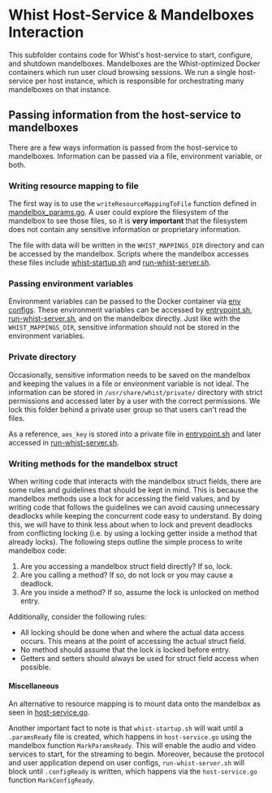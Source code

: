 # Whist Host-Service & Mandelboxes Interaction

This subfolder contains code for Whist's host-service to start, configure, and shutdown mandelboxes. Mandelboxes are the Whist-optimized Docker containers which run user cloud browsing sessions. We run a single host-service per host instance, which is responsible for orchestrating many mandelboxes on that instance.

## Passing information from the host-service to mandelboxes

There are a few ways information is passed from the host-service to mandelboxes. Information can be passed via a file, environment variable, or both.

### Writing resource mapping to file

The first way is to use the `writeResourceMappingToFile` function defined in [mandelbox_params.go](https://github.com/whisthq/whist/blob/dev/host-service/mandelbox/mandelbox_params.go#L73). A user could explore the filesystem of the mandelbox to see those files, so it is **very important** that the filesystem does not contain any sensitive information or proprietary information.

The file with data will be written in the `WHIST_MAPPINGS_DIR` directory and can be accessed by the mandelbox. Scripts where the mandelbox accesses these files include [whist-startup.sh](https://github.com/whisthq/whist/blob/dev/mandelboxes/base/startup/whist-startup.sh) and [run-whist-server.sh](https://github.com/whisthq/whist/blob/dev/mandelboxes/base/main/run-whist-server.sh#L13).

### Passing environment variables

Environment variables can be passed to the Docker container via [env configs](https://github.com/whisthq/whist/blob/dev/host-service/host-service.go#L233). These environment variables can be accessed by [entrypoint.sh](https://github.com/whisthq/whist/blob/dev/mandelboxes/base/startup/entrypoint.sh), [run-whist-server.sh](https://github.com/whisthq/whist/blob/dev/mandelboxes/base/main/run-whist-server.sh#L13), and on the mandelbox directly. Just like with the `WHIST_MAPPINGS_DIR`, sensitive information should not be stored in the environment variables.

### Private directory

Occasionally, sensitive information needs to be saved on the mandelbox and keeping the values in a file or environment variable is not ideal. The information can be stored in `/usr/share/whist/private/` directory with strict permissions and accessed later by a user with the correct permissions. We lock this folder behind a private user group so that users can't read the files.

As a reference, `aes_key` is stored into a private file in [entrypoint.sh](https://github.com/whisthq/whist/blob/dev/mandelboxes/base/startup/entrypoint.sh#L14) and later accessed in [run-whist-server.sh](https://github.com/whisthq/whist/blob/dev/mandelboxes/base/main/run-whist-server.sh#L11).

### Writing methods for the mandelbox struct

When writing code that interacts with the mandelbox struct fields, there are some rules and guidelines that should be kept in mind. This is because the mandelbox methods use a lock for accessing the field values, and by writing code that follows the guidelines we can avoid causing unnecessary deadlocks while keeping the concurrent code easy to understand. By doing this, we will have to think less about when to lock and prevent deadlocks from conflicting locking (i.e. by using a locking getter inside a method that already locks). The following steps outline the simple process to write mandelbox code:

1. Are you accessing a mandelbox struct field directly? If so, lock.
2. Are you calling a method? If so, do not lock or you may cause a deadlock.
3. Are you inside a method? If so, assume the lock is unlocked on method entry.

Additionally, consider the following rules:

- All locking should be done when and where the actual data access occurs. This means at the point of accessing the actual struct field.
- No method should assume that the lock is locked before entry.
- Getters and setters should always be used for struct field access when possible.

#### Miscellaneous

An alternative to resource mapping is to mount data onto the mandelbox as seen in [host-service.go](https://github.com/whisthq/whist/blob/dev/host-service/host-service.go#L564).

Another important fact to note is that `whist-startup.sh` will wait until a `.paramsReady` file is created, which happens in `host-service.go` using the mandelbox function `MarkParamsReady`. This will enable the audio and video services to start, for the streaming to begin. Moreover, because the protocol and user application depend on user configs, `run-whist-server.sh` will block until `.configReady` is written, which happens via the `host-service.go` function `MarkConfigReady`.
